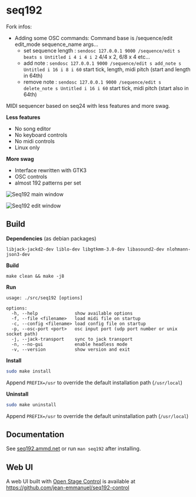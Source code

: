 # seq192

Fork infos:
- Adding some OSC commands:
  Command base is /sequence/edit edit_mode sequence_name args...
  - set sequence length : `sendosc 127.0.0.1 9000 /sequence/edit s beats s Untitled i 4 i 4 i 2` 4/4 x 2, 6/8 x 4 etc...
  - add note : `sendosc 127.0.0.1 9000 /sequence/edit s add_note s Untitled i 16 i 8 i 60` start tick, length, midi pitch (start and length in 64th)
  - remove note : `sendosc 127.0.0.1 9000 /sequence/edit s delete_note s Untitled i 16 i 60` start tick, midi pitch (start also in 64th)

MIDI sequencer based on seq24 with less features and more swag.

**Less features**
- No song editor
- No keyboard controls
- No midi controls
- Linux only

**More swag**
- Interface rewritten with GTK3
- OSC controls
- almost 192 patterns per set

![Seq192 main window](https://user-images.githubusercontent.com/5261671/133999743-445a4285-a1b6-400a-a6cd-9bce6714f8a2.png)

![Seq192 edit window](https://user-images.githubusercontent.com/5261671/133999740-bc7f57e5-4c3d-4496-98cf-3df88d8b7a48.png)



## Build

**Dependencies** (as debian packages)
```
libjack-jackd2-dev liblo-dev libgtkmm-3.0-dev libasound2-dev nlohmann-json3-dev
```

**Build**
```
make clean && make -j8
```



**Run**

```
usage: ./src/seq192 [options]

options:
  -h, --help              show available options
  -f, --file <filename>   load midi file on startup
  -c, --config <filename> load config file on startup
  -p, --osc-port <port>   osc input port (udp port number or unix socket path)
  -j, --jack-transport    sync to jack transport
  -n, --no-gui            enable headless mode
  -v, --version           show version and exit
```

**Install**

```bash
sudo make install
```

Append `PREFIX=/usr` to override the default installation path (`/usr/local`)

**Uninstall**

```bash
sudo make uninstall
```

Append `PREFIX=/usr` to override the default uninstallation path (`/usr/local`)

## Documentation

See [seq192.ammd.net](https://seq192.ammd.net/) or run `man seq192` after installing.

## Web UI

A web UI built with [Open Stage Control](https://openstagecontrol.ammd.net/) is available at https://github.com/jean-emmanuel/seq192-control
